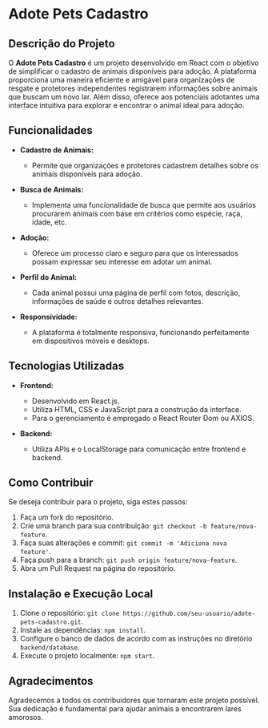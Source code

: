 # Adote Pets Cadastro

## Descrição do Projeto

O **Adote Pets Cadastro** é um projeto desenvolvido em React com o objetivo de simplificar o cadastro de animais disponíveis para adoção. A plataforma proporciona uma maneira eficiente e amigável para organizações de resgate e protetores independentes registrarem informações sobre animais que buscam um novo lar. Além disso, oferece aos potenciais adotantes uma interface intuitiva para explorar e encontrar o animal ideal para adoção.

## Funcionalidades

- **Cadastro de Animais:**
  - Permite que organizações e protetores cadastrem detalhes sobre os animais disponíveis para adoção.

- **Busca de Animais:**
  - Implementa uma funcionalidade de busca que permite aos usuários procurarem animais com base em critérios como espécie, raça, idade, etc.

- **Adoção:**
  - Oferece um processo claro e seguro para que os interessados possam expressar seu interesse em adotar um animal.

- **Perfil do Animal:**
  - Cada animal possui uma página de perfil com fotos, descrição, informações de saúde e outros detalhes relevantes.

- **Responsividade:**
  - A plataforma é totalmente responsiva, funcionando perfeitamente em dispositivos móveis e desktops.

## Tecnologias Utilizadas

- **Frontend:**
  - Desenvolvido em React.js.
  - Utiliza HTML, CSS e JavaScript para a construção da interface.
  - Para o gerenciamento é empregado o React Router Dom ou AXIOS.

- **Backend:**
  - Utiliza APIs e o LocalStorage para comunicação entre frontend e backend.

## Como Contribuir

Se deseja contribuir para o projeto, siga estes passos:

1. Faça um fork do repositório.
2. Crie uma branch para sua contribuição: `git checkout -b feature/nova-feature`.
3. Faça suas alterações e commit: `git commit -m 'Adiciona nova feature'`.
4. Faça push para a branch: `git push origin feature/nova-feature`.
5. Abra um Pull Request na página do repositório.

## Instalação e Execução Local

1. Clone o repositório: `git clone https://github.com/seu-usuario/adote-pets-cadastro.git`.
2. Instale as dependências: `npm install`.
3. Configure o banco de dados de acordo com as instruções no diretório `backend/database`.
4. Execute o projeto localmente: `npm start`.

## Agradecimentos

Agradecemos a todos os contribuidores que tornaram este projeto possível. Sua dedicação é fundamental para ajudar animais a encontrarem lares amorosos.
